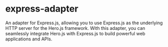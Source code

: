 # express-adapter
An adapter for Express.js, allowing you to use Express.js as the underlying HTTP server for the Hero.js framework. With this adapter, you can seamlessly integrate Hero.js with Express.js to build powerful web applications and APIs.
